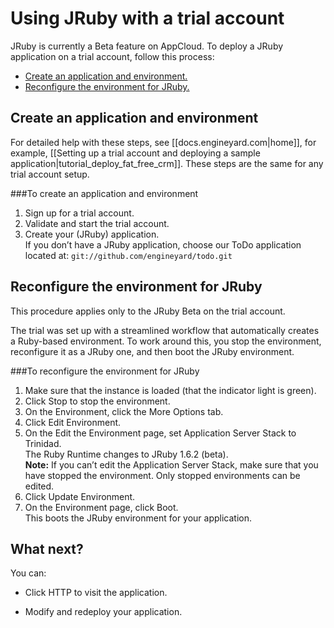 # Using JRuby with a trial account

JRuby is currently a Beta feature on AppCloud. To deploy a JRuby application on a trial account, follow this process: 

*	[Create an application and environment.][2]
*	[Reconfigure the environment for JRuby.][3]

<h2 id="topic2"> Create an application and environment </h2>

For detailed help with these steps, see [[docs.engineyard.com|home]], for example, [[Setting up a trial account and deploying a sample application|tutorial_deploy_fat_free_crm]]. These steps are the same for any trial account setup. 


###To create an application and environment  
1. Sign up for a trial account.  
2. Validate and start the trial account.  
3. Create your (JRuby) application.  
    If you don’t have a JRuby application, choose our ToDo application located at: `git://github.com/engineyard/todo.git`

<h2 id="topic3"> Reconfigure the environment for JRuby </h2>

This procedure applies only to the JRuby Beta on the trial account. 

The trial was set up with a streamlined workflow that automatically creates a Ruby-based environment. To work around this, you stop the environment, reconfigure it as a JRuby one, and then boot the JRuby environment.

###To reconfigure the environment for JRuby

1. Make sure that the instance is loaded (that the indicator light is green).  
2. Click Stop to stop the environment.  
3. On the Environment, click the More Options tab.
4. Click Edit Environment.    
4. On the Edit the Environment page, set Application Server Stack to Trinidad.  
    The Ruby Runtime changes to JRuby 1.6.2 (beta).  
    **Note:** If you can’t edit the Application Server Stack, make sure that you have stopped the environment. Only stopped environments can be edited.
5. Click Update Environment.  
6. On the Environment page, click Boot.  
    This boots the JRuby environment for your application.  


<h2 id="topic4"> What next? </h2>

You can:

* Click HTTP to visit the application.

* Modify and redeploy your application.




[1]: #topic1        "topic1"
[2]: #topic2        "topic2"
[3]: #topic3        "topic3"
[4]: #topic4        "topic4"
